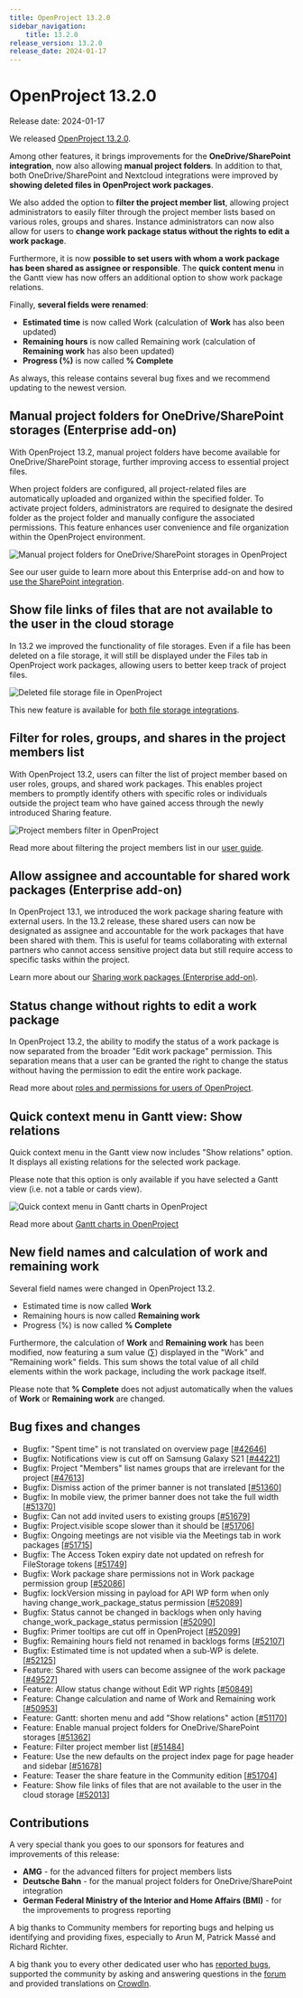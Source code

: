 ```yaml
---
title: OpenProject 13.2.0
sidebar_navigation:
    title: 13.2.0
release_version: 13.2.0
release_date: 2024-01-17
---
```


# OpenProject 13.2.0

Release date: 2024-01-17

We released [OpenProject 13.2.0](https://community.openproject.org/versions/1979).

Among other features, it brings improvements for the **OneDrive/SharePoint integration**, now also allowing **manual project folders**. In addition to that, both OneDrive/SharePoint and Nextcloud integrations were improved by **showing deleted files in OpenProject work packages**.

We also added the option to **filter the project member list**, allowing project administrators to easily filter through the project member lists based on various roles, groups and shares. Instance administrators can now also allow for users to **change work package status without the rights to edit a work package**.

Furthermore, it is now **possible to set users with whom a work package has been shared as assignee or responsible**. The **quick content menu** in the Gantt view has now offers an additional option to show work package relations.

Finally, **several fields were renamed**:

- **Estimated time** is now called Work (calculation of **Work** has also been updated)
- **Remaining hours** is now called Remaining work (calculation of **Remaining work** has also been updated)
- **Progress (%)** is now called **% Complete**

As always, this release contains several bug fixes and we recommend updating to the newest version.

## Manual project folders for OneDrive/SharePoint storages (Enterprise add-on)

With OpenProject 13.2, manual project folders have become available for OneDrive/SharePoint storage, further improving access to essential project files.

When project folders are configured, all project-related files are automatically uploaded and organized within the specified folder. To activate project folders, administrators are required to designate the desired folder as the project folder and manually configure the associated permissions. This feature enhances user convenience and file organization within the OpenProject environment.

![Manual project folders for OneDrive/SharePoint storages in OpenProject](onedrive-storage-add-folders.png)

See our user guide to learn more about this Enterprise add-on and how to [use the SharePoint integration](../../../user-guide/file-management/one-drive-integration/).

## Show file links of files that are not available to the user in the cloud storage

In 13.2 we improved the functionality of file storages. Even if a file has been deleted on a file storage, it will still be displayed under the Files tab in OpenProject work packages, allowing users to better keep track of project files.

![Deleted file storage file in OpenProject](deleted-file.png)

This new feature is available for [both file storage integrations](../../../user-guide/file-management).

## Filter for roles, groups, and shares in the project members list

With OpenProject 13.2, users can filter the list of project member based on user roles, groups, and shared work packages. This enables project members to promptly identify others with specific roles or individuals outside the project team who have gained access through the newly introduced Sharing feature.

![Project members filter in OpenProject](project-members.png)

Read more about filtering the project members list in our [user guide](../../../user-guide/members/#project-members-overview).

## Allow assignee and accountable for shared work packages (Enterprise add-on)

In OpenProject 13.1, we introduced the work package sharing feature with external users. In the 13.2 release, these shared users can now be designated as assignee and accountable for the work packages that have been shared with them. This is useful for teams collaborating with external partners who cannot access sensitive project data but still require access to specific tasks within the project.

Learn more about our [Sharing work packages (Enterprise add-on)](../../../user-guide/work-packages/share-work-packages/).

## Status change without rights to edit a work package

In OpenProject 13.2, the ability to modify the status of a work package is now separated from the broader "Edit work package" permission. This separation means that a user can be granted the right to change the status without having the permission to edit the entire work package.

Read more about [roles and permissions for users of OpenProject](../../../system-admin-guide/users-permissions/roles-permissions/).

## Quick context menu in Gantt view: Show relations

Quick context menu in the Gantt view now includes "Show relations" option. It displays all existing relations for the selected work package.

Please note that this option is only available if you have selected a Gantt view (i.e. not a table or cards view).

![Quick context menu in Gantt charts in OpenProject](gantt-relations.png)

Read more about [Gantt charts in OpenProject](../../../user-guide/gantt-chart/)

## New field names and calculation of work and remaining work

Several field names were changed in OpenProject 13.2.

- Estimated time is now called **Work**
- Remaining hours is now called **Remaining work**
- Progress (%) is now called **% Complete**

Furthermore, the calculation of **Work** and **Remaining work** has been modified, now featuring a sum value (∑) displayed in the "Work" and "Remaining work" fields. This sum shows the total value of all child elements within the work package, including the work package itself.

Please note that **% Complete** does not adjust automatically when the values of **Work** or **Remaining work** are changed.

## Bug fixes and changes

<!-- Warning: Anything within the below lines will be automatically removed by the release script -->
<!-- BEGIN AUTOMATED SECTION -->

- Bugfix: "Spent time" is not translated on overview page \[[#42646](https://community.openproject.org/wp/42646)\]
- Bugfix: Notifications view is cut off on Samsung Galaxy S21 \[[#44221](https://community.openproject.org/wp/44221)\]
- Bugfix: Project "Members" list names groups that are irrelevant for the project \[[#47613](https://community.openproject.org/wp/47613)\]
- Bugfix: Dismiss action of the primer banner is not translated \[[#51360](https://community.openproject.org/wp/51360)\]
- Bugfix: In mobile view, the primer banner does not take the full width \[[#51370](https://community.openproject.org/wp/51370)\]
- Bugfix: Can not add invited users to existing groups \[[#51679](https://community.openproject.org/wp/51679)\]
- Bugfix: Project.visible scope slower than it should be \[[#51706](https://community.openproject.org/wp/51706)\]
- Bugfix: Ongoing meetings are not visible via the Meetings tab in work packages \[[#51715](https://community.openproject.org/wp/51715)\]
- Bugfix: The Access Token expiry date not updated on refresh for FileStorage tokens \[[#51749](https://community.openproject.org/wp/51749)\]
- Bugfix: Work package share permissions not in Work package permission group \[[#52086](https://community.openproject.org/wp/52086)\]
- Bugfix: lockVersion missing in payload for API WP form when only having change_work_package_status permission \[[#52089](https://community.openproject.org/wp/52089)\]
- Bugfix: Status cannot be changed in backlogs when only having change_work_package_status permission \[[#52090](https://community.openproject.org/wp/52090)\]
- Bugfix: Primer tooltips are cut off in OpenProject \[[#52099](https://community.openproject.org/wp/52099)\]
- Bugfix: Remaining hours field not renamed in backlogs forms \[[#52107](https://community.openproject.org/wp/52107)\]
- Bugfix: Estimated time is not updated when a sub-WP is delete. \[[#52125](https://community.openproject.org/wp/52125)\]
- Feature: Shared with users can become assignee of the work package \[[#49527](https://community.openproject.org/wp/49527)\]
- Feature: Allow status change without Edit WP rights \[[#50849](https://community.openproject.org/wp/50849)\]
- Feature: Change calculation and name of Work and Remaining work \[[#50953](https://community.openproject.org/wp/50953)\]
- Feature: Gantt: shorten menu and add "Show relations" action \[[#51170](https://community.openproject.org/wp/51170)\]
- Feature: Enable manual project folders for OneDrive/SharePoint storages \[[#51362](https://community.openproject.org/wp/51362)\]
- Feature: Filter project member list \[[#51484](https://community.openproject.org/wp/51484)\]
- Feature: Use the new defaults on the project index page for page header and sidebar \[[#51678](https://community.openproject.org/wp/51678)\]
- Feature: Teaser the share feature in the Community edition \[[#51704](https://community.openproject.org/wp/51704)\]
- Feature: Show file links of files that are not available to the user in the cloud storage \[[#52013](https://community.openproject.org/wp/52013)\]

<!-- END AUTOMATED SECTION -->
<!-- Warning: Anything above this line will be automatically removed by the release script -->

## Contributions

A very special thank you goes to our sponsors for features and improvements of this release:

- **AMG** - for the advanced filters for project members lists
- **Deutsche Bahn** - for the manual project folders for OneDrive/SharePoint integration
- **German Federal Ministry of the Interior and Home Affairs (BMI)** - for the improvements to progress reporting

A big thanks to Community members for reporting bugs and helping us identifying and providing fixes, especially to Arun M, Patrick Massé and Richard Richter.

A big thank you to every other dedicated user who has [reported bugs](../../../development/report-a-bug), supported the community by asking and answering questions in the [forum](https://community.openproject.org/projects/openproject/boards) and provided translations on [CrowdIn](https://crowdin.com/projects/opf).
